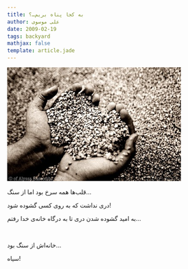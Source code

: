 ```yaml
---
title: به کجا پناه بریم…؟
author: علی موسوی
date: 2009-02-19
tags: backyard
mathjax: false
template: article.jade
---
```


![Hands_of_Stone_by_UmeHoshi](./Hands_of_Stone_by_UmeHoshi%5B19%5D.jpg)

قلب‌ها همه سرخ بود اما از سنگ…

دری نداشت که به روی کسی گشوده شود!

به امید گشوده شدن دری تا به درگاه خانه‌ی خدا رفتم…

 

خانه‌‌‌اش از سنگ بود…

سیاه!
